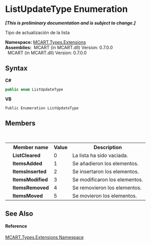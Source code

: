 # ListUpdateType Enumeration
 _**\[This is preliminary documentation and is subject to change.\]**_

Tipo de actualización de la lista

**Namespace:**&nbsp;<a href="a8e71047-44e0-7000-43f0-67a6f5b9758c">MCART.Types.Extensions</a><br />**Assemblies:**&nbsp;&nbsp;MCART (in MCART.dll) Version: 0.7.0.0<br />&nbsp;&nbsp;MCART (in MCART.dll) Version: 0.7.0.0<br />

## Syntax

**C#**<br />
``` C#
public enum ListUpdateType
```

**VB**<br />
``` VB
Public Enumeration ListUpdateType
```


## Members
&nbsp;<table><tr><th></th><th>Member name</th><th>Value</th><th>Description</th></tr><tr><td /><td target="F:MCART.Types.Extensions.ListUpdateType.ListCleared">**ListCleared**</td><td>0</td><td>La lista ha sido vaciada.</td></tr><tr><td /><td target="F:MCART.Types.Extensions.ListUpdateType.ItemsAdded">**ItemsAdded**</td><td>1</td><td>Se añadieron los elementos.</td></tr><tr><td /><td target="F:MCART.Types.Extensions.ListUpdateType.ItemsInserted">**ItemsInserted**</td><td>2</td><td>Se insertaron los elementos.</td></tr><tr><td /><td target="F:MCART.Types.Extensions.ListUpdateType.ItemsModified">**ItemsModified**</td><td>3</td><td>Se modificaron los elementos.</td></tr><tr><td /><td target="F:MCART.Types.Extensions.ListUpdateType.ItemsRemoved">**ItemsRemoved**</td><td>4</td><td>Se removieron los elementos.</td></tr><tr><td /><td target="F:MCART.Types.Extensions.ListUpdateType.ItemsMoved">**ItemsMoved**</td><td>5</td><td>Se movieron los elementos.</td></tr></table>

## See Also


#### Reference
<a href="a8e71047-44e0-7000-43f0-67a6f5b9758c">MCART.Types.Extensions Namespace</a><br />